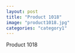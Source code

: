```yaml
---
layout: post
title: "Product 1018"
image: "product1018.jpg"
categories: "category1"
---
```

Product 1018

